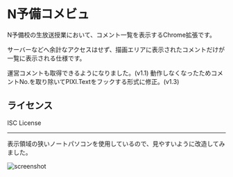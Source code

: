 # N予備コメビュ

N予備校の生放送授業において、コメント一覧を表示するChrome拡張です。

サーバーなどへ余計なアクセスはせず、描画エリアに表示されたコメントだけが一覧に表示される仕様です。

運営コメントも取得できるようになりました。(v1.1)
動作しなくなったためコメントNo.を取り除いてPIXI.Textをフックする形式に修正。(v1.3)

## ライセンス

ISC License

---
表示領域の狭いノートパソコンを使用しているので、見やすいように改造してみました。

![screenshot](https://user-images.githubusercontent.com/61726023/107729035-0768cb00-6d33-11eb-93f1-fc2dbc405ce5.png)
